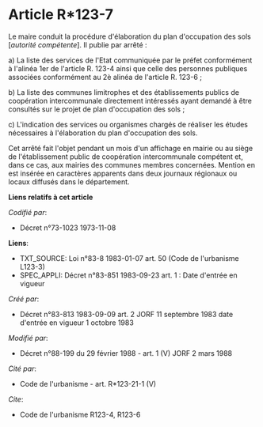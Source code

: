# Article R*123-7

Le maire conduit la procédure d'élaboration du plan d'occupation des sols [*autorité compétente*]. Il publie par arrêté :

a) La liste des services de l'Etat communiquée par le préfet conformément à l'alinéa 1er de l'article R. 123-4 ainsi que
celle des personnes publiques associées conformément au 2è alinéa de l'article R. 123-6 ;

b) La liste des communes limitrophes et des établissements publics de coopération intercommunale directement intéressés ayant
demandé à être consultés sur le projet de plan d'occupation des sols ;

c) L'indication des services ou organismes chargés de réaliser les études nécessaires à l'élaboration du plan d'occupation
des sols.

Cet arrêté fait l'objet pendant un mois d'un affichage en mairie ou au siège de l'établissement public de coopération
intercommunale compétent et, dans ce cas, aux mairies des communes membres concernées. Mention en est insérée en caractères
apparents dans deux journaux régionaux ou locaux diffusés dans le département.

**Liens relatifs à cet article**

_Codifié par_:

  - Décret n°73-1023 1973-11-08

**Liens**:

  - TXT_SOURCE: Loi n°83-8 1983-01-07 art. 50 (Code de l'urbanisme L123-3)
  - SPEC_APPLI: Décret n°83-851 1983-09-23 art. 1 : Date d'entrée en vigueur

_Créé par_:

  - Décret n°83-813 1983-09-09 art. 2 JORF 11 septembre 1983 date d'entrée en vigueur  1 octobre 1983

_Modifié par_:

  - Décret n°88-199 du 29 février 1988 - art. 1 (V) JORF 2 mars 1988

_Cité par_:

  - Code de l'urbanisme - art. R*123-21-1 (V)

_Cite_:

  - Code de l'urbanisme R123-4, R123-6
